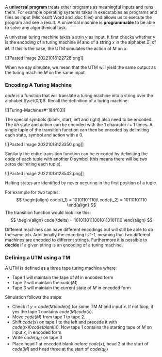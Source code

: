 A **universal program** treats other programs as meaningful inputs and runs them. For example operating systems takes in executables as programs and files as input (Microsoft Word and .doc files) and allows us to execute the program and see a result. A universal machine is **programmable** to be able to solve any algorithmical task.

A universal turing machine takes a strin $y$ as input. It first checks whether $y$ is the encoding of a turing machine $M$ and of a string $x$ in the alphabet $\Sigma_|$ of $M$. If this is the case, the UTM simulates the action of $M$ on $x$.

![[Pasted image 20221018122728.png]]

When we say simulate, we mean that the UTM will yield the same output as the turing machine $M$ on the same input.

### Encoding A Turing Machine
$code$ is a function that will translate a turing machine into a string over the alphabet $\set{0,1}$. Recall the definition of a turing machine:

![[Turing-Machines#^184f03]]

The special symbols (blank, start, left and right) also need to be encoded. The $ith$ state and action can be encoded with the $1$ character $i+1$ times. A single tuple of the transition function can then be encoded by delimiting each state, symbol and action with a $0$.

![[Pasted image 20221018123350.png]]

Similarly the entire transition function can be encoded by delimiting the code of each tuple with another $0$ symbol (this means there will be two zeros delimiting each tuple).

![[Pasted image 20221018123542.png]]

Halting states are identified by never occuring in the first position of a tuple.

For example for two tuples:
$$
\begin{align}
code(t_1) = 10101101110\\
code(t_2) = 10110101110
\end{align}
$$
The transition function would look like this:
$$
\begin{align}
code(\delta) = 10101101110010110101110
\end{align}
$$

Different machines can have different encodings but will still be able to do the same job. Additionally the encoding is 1-1, meaning that two different machines are encoded to different strings. Furthermore it is possible to **decide** if a given string is an encoding of a turing machine.

### Defining a UTM using a TM

A UTM is defined as a three tape turing machine where:
* Tape 1 will maintain the tape of $M$ in encoded form
* Tape 2 will maintain the $code(M)$
* Tape 3 will maintain the current state of $M$ in encoded form

Simulation follows the steps:
* Check if $y = code(M)code(x)$ for some TM $M$ and input $x$. If not loop, if yes the tape 1 contains $code(M)code(x)$.
* Move $code(M)$ from tape 1 to tape 2.
* Shift $code(x)$ on tape 1 to the left and precede it with $code(\rhd)0code(blank)0$. Now tape 1 contains the starting tape of $M$ on input $x$, in encoded form.
* Write $code(q_0)$ on tape 3
* Place head 1 at encoded blank before $code(x)$, head 2 at the start of $code(M)$ and head three at the start of $code(q_0)$

